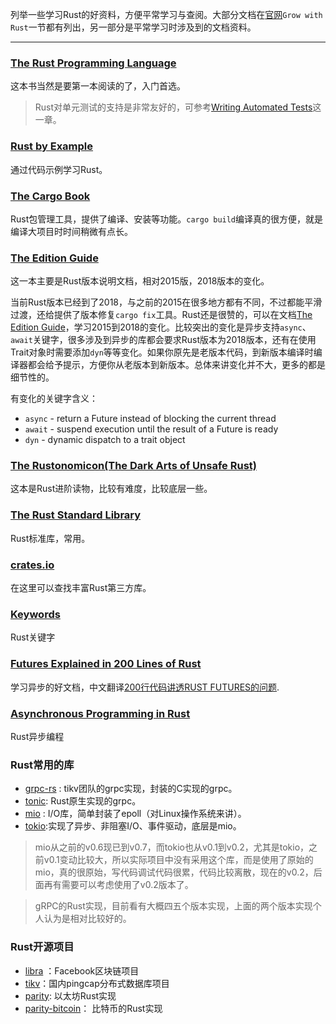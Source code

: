 列举一些学习Rust的好资料，方便平常学习与查阅。大部分文档在[官网](https://www.rust-lang.org/learn)`Grow with Rust`一节都有列出，另一部分是平常学习时涉及到的文档资料。


---

### [The Rust Programming Language](https://doc.rust-lang.org/book/title-page.html)
这本书当然是要第一本阅读的了，入门首选。

>Rust对单元测试的支持是非常友好的，可参考[Writing Automated Tests](https://doc.rust-lang.org/book/ch11-00-testing.html)这一章。


### [Rust by Example](https://doc.rust-lang.org/stable/rust-by-example/)
通过代码示例学习Rust。

### [The Cargo Book](https://doc.rust-lang.org/cargo/index.html)
Rust包管理工具，提供了编译、安装等功能。`cargo build`编译真的很方便，就是编译大项目时时间稍微有点长。

### [The Edition Guide](https://doc.rust-lang.org/edition-guide/introduction.html)
这一本主要是Rust版本说明文档，相对2015版，2018版本的变化。

当前Rust版本已经到了2018，与之前的2015在很多地方都有不同，不过都能平滑过渡，还给提供了版本修复`cargo fix`工具。Rust还是很赞的，可以在文档[The Edition Guide](https://doc.rust-lang.org/edition-guide/introduction.html)，学习2015到2018的变化。比较突出的变化是异步支持`async`、`await`关键字，很多涉及到异步的库都会要求Rust版本为2018版本，还有在使用Trait对象时需要添加`dyn`等等变化。如果你原先是老版本代码，到新版本编译时编译器都会给予提示，方便你从老版本到新版本。总体来讲变化并不大，更多的都是细节性的。

有变化的关键字含义：
- `async` - return a Future instead of blocking the current thread
- `await` - suspend execution until the result of a Future is ready
- `dyn` - dynamic dispatch to a trait object

### [The Rustonomicon(The Dark Arts of Unsafe Rust)](https://doc.rust-lang.org/stable/nomicon/)
这本是Rust进阶读物，比较有难度，比较底层一些。


### [The Rust Standard Library](https://doc.rust-lang.org/std/index.html)
Rust标准库，常用。

### [crates.io](https://crates.io/)
在这里可以查找丰富Rust第三方库。

### [Keywords](https://doc.rust-lang.org/book/appendix-01-keywords.html)
Rust关键字

### [Futures Explained in 200 Lines of Rust](https://cfsamson.github.io/books-futures-explained/introduction.html)
学习异步的好文档，中文翻译[200行代码讲透RUST FUTURES的问题](https://stevenbai.top/rust/futures_explained_in_200_lines_of_rust2/).

### [Asynchronous Programming in Rust](https://rust-lang.github.io/async-book/)
Rust异步编程


### Rust常用的库

- [grpc-rs](https://github.com/tikv/grpc-rs) : tikv团队的grpc实现，封装的C实现的grpc。
- [tonic](https://github.com/hyperium/tonic): Rust原生实现的grpc。
- [mio](https://github.com/tokio-rs/mio) : I/O库，简单封装了epoll（对Linux操作系统来讲）。
- [tokio](https://github.com/tokio-rs/tokio):实现了异步、非阻塞I/O、事件驱动，底层是mio。

>mio从之前的v0.6现已到v0.7，而tokio也从v0.1到v0.2，尤其是tokio，之前v0.1变动比较大，所以实际项目中没有采用这个库，而是使用了原始的mio，真的很原始，写代码调试代码很累，代码比较离散，现在的v0.2，后面再有需要可以考虑使用了v0.2版本了。

>gRPC的Rust实现，目前看有大概四五个版本实现，上面的两个版本实现个人认为是相对比较好的。

### Rust开源项目
- [libra](https://github.com/libra/libra) ：Facebook区块链项目
- [tikv](https://github.com/tikv/tikv)：国内pingcap分布式数据库项目
- [parity](https://github.com/paritytech/parity): 以太坊Rust实现
- [parity-bitcoin](https://github.com/paritytech/parity-bitcoin)： 比特币的Rust实现


